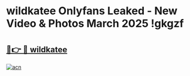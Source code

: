 # wildkatee Onlyfans Leaked - New Video & Photos March 2025 !gkgzf

# <h2><a href="https://z4rc6l.iuczelnia.edu.pl?title=wildkatee&ref=gkgzf">🔗👉 🔴 wildkatee</a></h2>

[![acn](https://github.com/user-attachments/assets/0f9c940e-d8b0-45ae-aac7-cd30a18b3e1c)](https://z4rc6l.iuczelnia.edu.pl?title=wildkatee&ref=gkgzf)

